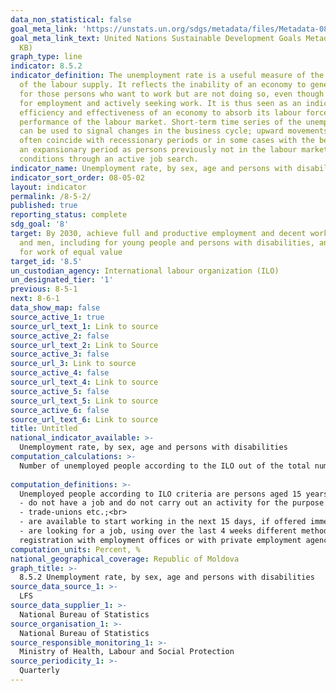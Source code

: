 ```yaml
---
data_non_statistical: false
goal_meta_link: 'https://unstats.un.org/sdgs/metadata/files/Metadata-08-05-02.pdf '
goal_meta_link_text: United Nations Sustainable Development Goals Metadata (PDF 383
  KB)
graph_type: line
indicator: 8.5.2
indicator_definition: The unemployment rate is a useful measure of the underutilization
  of the labour supply. It reflects the inability of an economy to generate employment
  for those persons who want to work but are not doing so, even though they are available
  for employment and actively seeking work. It is thus seen as an indicator of the
  efficiency and effectiveness of an economy to absorb its labour force and of the
  performance of the labour market. Short-term time series of the unemployment rate
  can be used to signal changes in the business cycle; upward movements in the indicator
  often coincide with recessionary periods or in some cases with the beginning of
  an expansionary period as persons previously not in the labour market begin to test
  conditions through an active job search.
indicator_name: Unemployment rate, by sex, age and persons with disabilities
indicator_sort_order: 08-05-02
layout: indicator
permalink: /8-5-2/
published: true
reporting_status: complete
sdg_goal: '8'
target: By 2030, achieve full and productive employment and decent work for all women
  and men, including for young people and persons with disabilities, and equal pay
  for work of equal value
target_id: '8.5'
un_custodian_agency: International labour organization (ILO)
un_designated_tier: '1'
previous: 8-5-1
next: 8-6-1
data_show_map: false
source_active_1: true
source_url_text_1: Link to source
source_active_2: false
source_url_text_2: Link to Source
source_active_3: false
source_url_3: Link to source
source_active_4: false
source_url_text_4: Link to source
source_active_5: false
source_url_text_5: Link to source
source_active_6: false
source_url_text_6: Link to source
title: Untitled
national_indicator_available: >-
  Unemployment rate, by sex, age and persons with disabilities
computation_calculations: >-
  Number of unemployed people according to the ILO out of the total number of employed persons plus unemployed (labour force), expressed in percentage.<br> 
  
computation_definitions: >-
  Unemployed people according to ILO criteria are persons aged 15 years old and over, who during the period of reference simultaneously meet the following conditions:<br> 
  - do not have a job and do not carry out an activity for the purpose of obtaining an income;<br> 
  - trade-unions etc.;<br> 
  - are available to start working in the next 15 days, if offered immediately a job.<br> 
  - are looking for a job, using over the last 4 weeks different methods to find a job: <br> 
  registration with employment offices or with private employment agencies, actions to start an activity on their own account, publication of announcements and answers to announcements, call upon friends, relatives, colleagues, 
computation_units: Percent, %
national_geographical_coverage: Republic of Moldova
graph_title: >-
  8.5.2 Unemployment rate, by sex, age and persons with disabilities 
source_data_source_1: >-
  LFS
source_data_supplier_1: >-
  National Bureau of Statistics
source_organisation_1: >-
  National Bureau of Statistics
source_responsible_monitoring_1: >-
  Ministry of Health, Labour and Social Protection
source_periodicity_1: >-
  Quarterly
---
```

